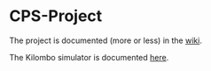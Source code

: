 # CPS-Project

The project is documented (more or less) in the [wiki](https://github.com/BlacknDecker/CPS-Project/wiki).

The Kilombo simulator is documented [here](https://github.com/JIC-CSB/kilombo/blob/master/doc/manual.md).

